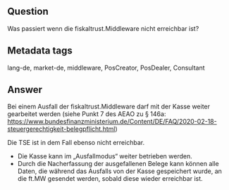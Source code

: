 ## Question

Was passiert wenn die fiskaltrust.Middleware nicht erreichbar ist?

## Metadata tags

lang-de, market-de, middleware, PosCreator, PosDealer, Consultant

## Answer

Bei einem Ausfall der fiskaltrust.Middleware darf mit der Kasse weiter gearbeitet werden (siehe Punkt 7 des AEAO zu § 146a: https://www.bundesfinanzministerium.de/Content/DE/FAQ/2020-02-18-steuergerechtigkeit-belegpflicht.html)

Die TSE ist in dem Fall ebenso nicht erreichbar.

- Die Kasse kann im „Ausfallmodus“ weiter betrieben werden.
- Durch die Nacherfassung der ausgefallenen Belege kann können alle Daten, die während das Ausfalls von der Kasse gespeichert wurde, an die ft.MW gesendet werden, sobald diese wieder erreichbar ist. 

